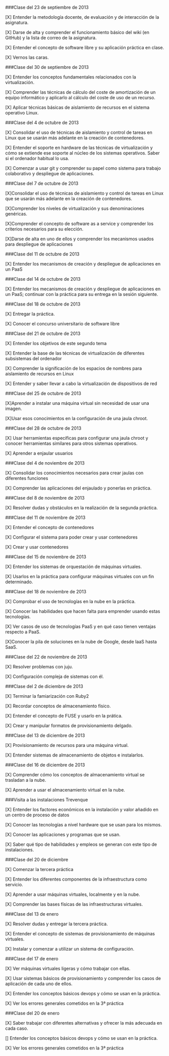 ###Clase del 23 de septiembre de 2013

[X] Entender la metodología docente, de evaluación y de interacción de la asignatura.

[X] Darse de alta y comprender el funcionamiento básico del wiki (en GitHub) y la lista de correo de la asignatura.

[X] Entender el concepto de software libre y su aplicación práctica en clase.

[X] Vernos las caras.

###Clase del 30 de septiembre de 2013

[X] Entender los conceptos fundamentales relacionados con la virtualización.

[X] Comprender las técnicas de cálculo del coste de amortización de un equipo informático y aplicarlo al cálculo del coste de uso de un recurso.

[X] Aplicar técnicas básicas de aislamiento de recursos en el sistema operativo Linux.

###Clase del 4 de octubre de 2013

[X] Consolidar el uso de técnicas de aislamiento y control de tareas en Linux que se usarán más adelante en la creación de contenedores.

[X] Entender el soporte en hardware de las técnicas de virtualización y cómo se extiende ese soporte al núcleo de los sistemas operativos. Saber si el ordenador habitual lo usa.

[X] Comenzar a usar git y comprender su papel como sistema para trabajo colaborativo y despliegue de aplicaciones.

###Clase del 7 de octubre de 2013

[X]Consolidar el uso de técnicas de aislamiento y control de tareas en Linux que se usarán más adelante en la creación de contenedores.

[X]Comprender los niveles de virtualización y sus denominaciones genéricas.

[X]Comprender el concepto de software as a service y comprender los criterios necesarios para su elección.

[X]Darse de alta en uno de ellos y comprender los mecanismos usados para despliegue de aplicaciones

###Clase del 11 de octubre de 2013

[X] Entender los mecanismos de creación y despliegue de aplicaciones en un PaaS

###Clase del 14 de octubre de 2013

[X] Entender los mecanismos de creación y despliegue de aplicaciones en un PaaS; continuar con la práctica para su entrega en la sesión siguiente.

###Clase del 18 de octubre de 2013

[X] Entregar la práctica.

[X] Conocer el concurso universitario de software libre

###Clase del 21 de octubre de 2013

[X] Entender los objetivos de este segundo tema

[X] Entender la base de las técnicas de virtualización de diferentes subsistemas del ordenador

[X] Comprender la significación de los espacios de nombres para aislamiento de recursos en Linux

[X] Entender y saber llevar a cabo la virtualización de dispositivos de red

###Clase del 25 de octubre de 2013

[X]Aprender a instalar una máquina virtual sin necesidad de usar una imagen.

[X]Usar esos conocimientos en la configuración de una jaula chroot.

###Clase del 28 de octubre de 2013

[X] Usar herramientas específicas para configurar una jaula chroot y conocer herramientas similares para otros sistemas operativos.

[X] Aprender a enjaular usuarios

###Clase del 4 de noviembre de 2013

[X] Consolidar los conocimientos necesarios para crear jaulas con diferentes funciones

[X] Comprender las aplicaciones del enjaulado y ponerlas en práctica.

###Clase del 8 de noviembre de 2013

[X] Resolver dudas y obstáculos en la realización de la segunda práctica.

###Clase del 11 de noviembre de 2013

[X] Entender el concepto de contenedores

[X] Configurar el sistema para poder crear y usar contenedores

[X] Crear y usar contenedores

###Clase del 15 de noviembre de 2013

[X] Entender los sistemas de orquestación de máquinas virtuales.

[X] Usarlos en la práctica para configurar máquinas virtuales con un fin determinado.

###Clase del 18 de noviembre de 2013

[X] Comprobar el uso de tecnologías en la nube en la práctica.

[X] Conocer las habilidades que hacen falta para emprender usando estas tecnologías.

[X] Ver casos de uso de tecnologías PaaS y en qué caso tienen ventajas respecto a PaaS.

[X]Conocer la pila de soluciones en la nube de Google, desde IaaS hasta SaaS.

###Clase del 22 de noviembre de 2013

[X] Resolver problemas con juju.

[X] Configuración compleja de sistemas con él.


###Clase del 2 de diciembre de 2013

[X] Terminar la famiarización con Ruby2

[X] Recordar conceptos de almacenamiento físico.

[X] Entender el concepto de FUSE y usarlo en la prática.

[X] Crear y manipular formatos de provisionamiento delgado.

###Clase del 13 de diciembre de 2013

[X] Provisionamiento de recursos para una máquina virtual.

[X] Entender sistemas de almacenamiento de objetos e instalarlos.

###Clase del 16 de diciembre de 2013

[X] Comprender cómo los conceptos de almacenamiento virtual se trasladan a la nube.

[X] Aprender a usar el almacenamiento virtual en la nube.

###Visita a las instalaciones Trevenque

[X] Entender los factores económicos en la instalación y valor añadido en un centro de proceso de datos

[X] Conocer las tecnologías a nivel hardware que se usan para los mismos.

[X] Conocer las aplicaciones y programas que se usan.

[X] Saber qué tipo de habilidades y empleos se generan con este tipo de instalaciones.

###Clase del 20 de diciembre

[X] Comenzar la tercera práctica 

[X] Entender los diferentes componentes de la infraestructura como servicio.

[X] Aprender a usar máquinas virtuales, localmente y en la nube.

[X] Comprender las bases físicas de las infraestructuras virtuales.

###Clase del 13 de enero

[X] Resolver dudas y entregar la tercera práctica.

[X] Entender el concepto de sistemas de provisionamiento de máquinas virtuales.

[X] Instalar y comenzar a utilizar un sistema de configuración.

###Clase del 17 de enero

[X] Ver máquinas virtuales ligeras y cómo trabajar con ellas.

[X] Usar sistemas básicos de provisionamiento y comprender los casos de aplicación de cada uno de ellos.

[X] Entender los conceptos básicos devops y cómo se usan en la práctica.

[X] Ver los errores generales cometidos en la 3ª práctica


###Clase del 20 de enero

[X] Saber trabajar con diferentes alternativas y ofrecer la más adecuada en cada caso.

[] Entender los conceptos básicos devops y cómo se usan en la práctica.

[X] Ver los errores generales cometidos en la 3ª práctica
